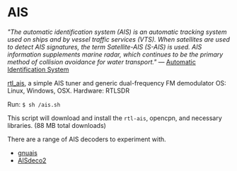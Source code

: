 # AIS

_"The automatic identification system (AIS) is an automatic tracking system used on ships and by vessel traffic services (VTS). When satellites are used to detect AIS signatures, the term Satellite-AIS (S-AIS) is used. AIS information supplements marine radar, which continues to be the primary method of collision avoidance for water transport."_ — [Automatic Identification System](https://en.wikipedia.org/wiki/Automatic_identification_system)

[rtl_ais](https://github.com/dgiardini/rtl-ais), a simple AIS tuner and generic dual-frequency FM demodulator
OS: Linux, Windows, OSX.
Hardware: RTLSDR

Run:
`$ sh /ais.sh`

This script will download and install the `rtl-ais`, opencpn, and necessary libraries. (88 MB total downloads)

There are a range of AIS decoders to experiment with.
 - [gnuais](http://gnuais.sourceforge.net/)
 - [AISdeco2](http://xdeco.org/)
